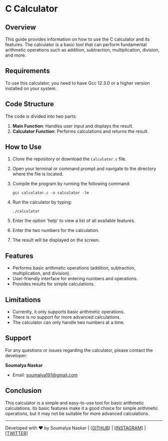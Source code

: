 # C Calculator

## Overview

This guide provides information on how to use the C calculator and its features. The calculator is a basic tool that can perform fundamental arithmetic operations such as addition, subtraction, multiplication, division, and more.

## Requirements

To use this calculator, you need to have Gcc 12.3.0 or a higher version installed on your system.

## Code Structure

The code is divided into two parts:

1. **Main Function**: Handles user input and displays the result.
2. **Calculator Function**: Performs calculations and returns the result.

## How to Use

1. Clone the repository or download the `calculator.c` file.
2. Open your terminal or command prompt and navigate to the directory where the file is located.
3. Compile the program by running the following command:

    ```shell
    gcc calculator.c -o calculator -lm
    ```

4. Run the calculator by typing:

    ```shell
    ./calculator
    ```

5. Enter the option 'help' to view a list of all available features.
6. Enter the two numbers for the calculation.
7. The result will be displayed on the screen.

## Features

- Performs basic arithmetic operations (addition, subtraction, multiplication, and division).
- User-friendly interface for entering numbers and operations.
- Provides results for simple calculations.

## Limitations

- Currently, it only supports basic arithmetic operations.
- There is no support for more advanced calculations.
- The calculator can only handle two numbers at a time.

## Support

For any questions or issues regarding the calculator, please contact the developer:

**Soumalya Naskar**
- Email: soumalya191@gmail.com

## Conclusion

This calculator is a simple and easy-to-use tool for basic arithmetic calculations. Its basic features make it a good choice for simple arithmetic operations, but it may not be suitable for more advanced calculations.

---

Developed with ❤️ by Soumalya Naskar | [[GITHUB](https://github.com/soumalya-blazing-geek)] | [[INSTAGRAM](https://instagram.com/blazing_soumalya)] | [[TWITTER](https://x.com/soumalya_1729)]
